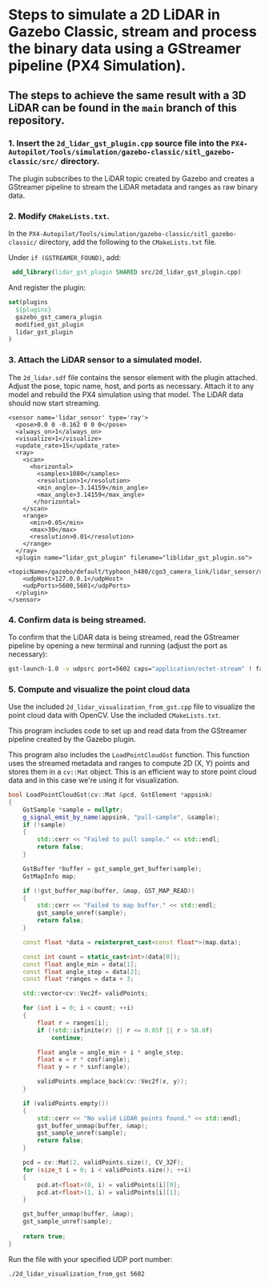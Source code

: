 # Steps to simulate a 2D LiDAR in Gazebo Classic, stream and process the binary data using a GStreamer pipeline (PX4 Simulation).
## The steps to achieve the same result with a 3D LiDAR can be found in the `main` branch of this repository.

### 1. Insert the `2d_lidar_gst_plugin.cpp` source file into the `PX4-Autopilot/Tools/simulation/gazebo-classic/sitl_gazebo-classic/src/` directory.
The plugin subscribes to the LiDAR topic created by Gazebo and creates a GStreamer pipeline to stream the LiDAR metadata and ranges as raw binary data.

### 2. Modify `CMakeLists.txt`.
In the `PX4-Autopilot/Tools/simulation/gazebo-classic/sitl_gazebo-classic/` directory, add the following to the `CMakeLists.txt` file.

Under `if (GSTREAMER_FOUND)`, add:
```cmake
 add_library(lidar_gst_plugin SHARED src/2d_lidar_gst_plugin.cpp)
```
And register the plugin:
```cmake
set(plugins
  ${plugins}
  gazebo_gst_camera_plugin
  modified_gst_plugin
  lidar_gst_plugin
)
```
### 3. Attach the LiDAR sensor to a simulated model.
The `2d_lidar.sdf` file contains the sensor element with the plugin attached. Adjust the pose, topic name, host, and ports as necessary.
Attach it to any model and rebuild the PX4 simulation using that model. The LiDAR data should now start streaming.
```sdf
<sensor name='lidar_sensor' type='ray'>
  <pose>0.0 0 -0.162 0 0 0</pose>
  <always_on>1</always_on>
  <visualize>1</visualize>
  <update_rate>15</update_rate>
  <ray>
    <scan>
      <horizontal>
        <samples>1080</samples>
        <resolution>1</resolution>
        <min_angle>-3.14159</min_angle>
        <max_angle>3.14159</max_angle>
       </horizontal>
    </scan>
    <range>
      <min>0.05</min>
      <max>30</max>
      <resolution>0.01</resolution>
    </range>
  </ray>
  <plugin name="lidar_gst_plugin" filename="liblidar_gst_plugin.so">
    <topicName>/gazebo/default/typhoon_h480/cgo3_camera_link/lidar_sensor/scan</topicName>
    <udpHost>127.0.0.1</udpHost>
    <udpPorts>5600,5601</udpPorts>
  </plugin>
</sensor>
```

### 4. Confirm data is being streamed.
To confirm that the LiDAR data is being streamed, read the GStreamer pipeline by opening a new terminal and running (adjust the port as necessary):
```bash
gst-launch-1.0 -v udpsrc port=5602 caps="application/octet-stream" ! fakesink dump=true
```

### 5. Compute and visualize the point cloud data
Use the included `2d_lidar_visualization_from_gst.cpp` file to visualize the point cloud data with OpenCV.
Use the included `CMakeLists.txt`.

This program includes code to set up and read data from the GStreamer pipeline created by the Gazebo plugin.

This program also includes the `LoadPointCloudGst` function. This function uses the streamed metadata and ranges to compute 2D (X, Y) points and stores them in a `cv::Mat` object. This is an efficient way to store point cloud data and in this case we're using it for visualization.
```cpp
bool LoadPointCloudGst(cv::Mat &pcd, GstElement *appsink)
{
    GstSample *sample = nullptr;
    g_signal_emit_by_name(appsink, "pull-sample", &sample);
    if (!sample)
    {
        std::cerr << "Failed to pull sample." << std::endl;
        return false;
    }

    GstBuffer *buffer = gst_sample_get_buffer(sample);
    GstMapInfo map;

    if (!gst_buffer_map(buffer, &map, GST_MAP_READ))
    {
        std::cerr << "Failed to map buffer." << std::endl;
        gst_sample_unref(sample);
        return false;
    }

    const float *data = reinterpret_cast<const float*>(map.data);

    const int count = static_cast<int>(data[0]);
    const float angle_min = data[1];
    const float angle_step = data[2];
    const float *ranges = data + 3;

    std::vector<cv::Vec2f> validPoints;

    for (int i = 0; i < count; ++i)
    {
        float r = ranges[i];
        if (!std::isfinite(r) || r <= 0.05f || r > 50.0f)
            continue;

        float angle = angle_min + i * angle_step;
        float x = r * cosf(angle);
        float y = r * sinf(angle);

        validPoints.emplace_back(cv::Vec2f(x, y));
    }

    if (validPoints.empty())
    {
        std::cerr << "No valid LiDAR points found." << std::endl;
        gst_buffer_unmap(buffer, &map);
        gst_sample_unref(sample);
        return false;
    }

    pcd = cv::Mat(2, validPoints.size(), CV_32F);
    for (size_t i = 0; i < validPoints.size(); ++i)
    {
        pcd.at<float>(0, i) = validPoints[i][0];
        pcd.at<float>(1, i) = validPoints[i][1];
    }

    gst_buffer_unmap(buffer, &map);
    gst_sample_unref(sample);
    
    return true;
}
```
Run the file with your specified UDP port number:
```bash
./2d_lidar_visualization_from_gst 5602
```
